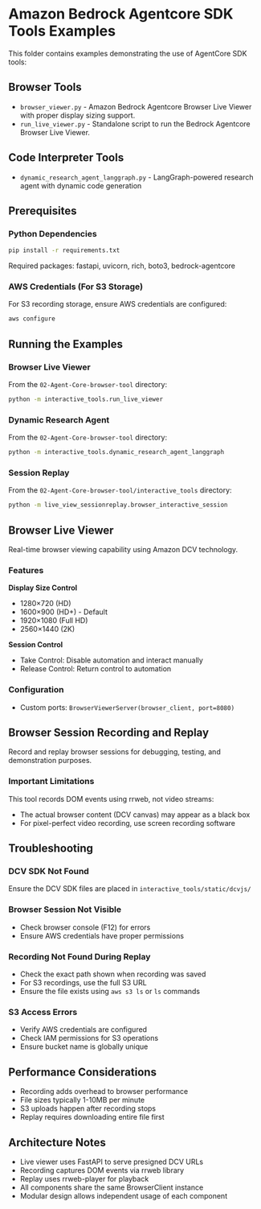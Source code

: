 # Amazon Bedrock Agentcore SDK Tools Examples

This folder contains examples demonstrating the use of AgentCore SDK tools:

## Browser Tools

* `browser_viewer.py` - Amazon Bedrock Agentcore Browser Live Viewer with proper display sizing support.
* `run_live_viewer.py` - Standalone script to run the Bedrock Agentcore Browser Live Viewer.

## Code Interpreter Tools

* `dynamic_research_agent_langgraph.py` - LangGraph-powered research agent with dynamic code generation

## Prerequisites

### Python Dependencies
```bash
pip install -r requirements.txt
```

Required packages: fastapi, uvicorn, rich, boto3, bedrock-agentcore

### AWS Credentials (For S3 Storage)
For S3 recording storage, ensure AWS credentials are configured:
```bash
aws configure
```

## Running the Examples

### Browser Live Viewer
From the `02-Agent-Core-browser-tool` directory:
```bash
python -m interactive_tools.run_live_viewer
```

### Dynamic Research Agent
From the `02-Agent-Core-browser-tool` directory:
```bash
python -m interactive_tools.dynamic_research_agent_langgraph
```

### Session Replay
From the `02-Agent-Core-browser-tool/interactive_tools` directory:
```bash
python -m live_view_sessionreplay.browser_interactive_session
```

## Browser Live Viewer

Real-time browser viewing capability using Amazon DCV technology.

### Features

**Display Size Control**
- 1280×720 (HD)
- 1600×900 (HD+) - Default
- 1920×1080 (Full HD)
- 2560×1440 (2K)

**Session Control**
- Take Control: Disable automation and interact manually
- Release Control: Return control to automation

### Configuration
- Custom ports: `BrowserViewerServer(browser_client, port=8080)`

## Browser Session Recording and Replay

Record and replay browser sessions for debugging, testing, and demonstration purposes.

### Important Limitations
This tool records DOM events using rrweb, not video streams:
- The actual browser content (DCV canvas) may appear as a black box
- For pixel-perfect video recording, use screen recording software

## Troubleshooting

### DCV SDK Not Found
Ensure the DCV SDK files are placed in `interactive_tools/static/dcvjs/`

### Browser Session Not Visible
- Check browser console (F12) for errors
- Ensure AWS credentials have proper permissions

### Recording Not Found During Replay
- Check the exact path shown when recording was saved
- For S3 recordings, use the full S3 URL
- Ensure the file exists using `aws s3 ls` or `ls` commands

### S3 Access Errors
- Verify AWS credentials are configured
- Check IAM permissions for S3 operations
- Ensure bucket name is globally unique

## Performance Considerations
- Recording adds overhead to browser performance
- File sizes typically 1-10MB per minute
- S3 uploads happen after recording stops
- Replay requires downloading entire file first

## Architecture Notes
- Live viewer uses FastAPI to serve presigned DCV URLs
- Recording captures DOM events via rrweb library
- Replay uses rrweb-player for playback
- All components share the same BrowserClient instance
- Modular design allows independent usage of each component